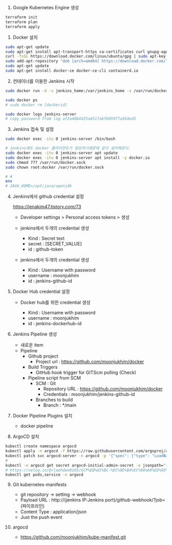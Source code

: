 1. Google Kubernetes Engine 생성

```bash
terraform init
terraform plan
terraform apply
```

1. Docker 설치

```bash
sudo apt-get update
sudo apt-get install apt-transport-https ca-certificates curl gnupg-agent software-properties-common
curl -fsSL https://download.docker.com/linux/ubuntu/gpg | sudo apt-key add -
sudo add-apt-repository "deb [arch=amd64] https://download.docker.com/linux/ubuntu $(lsb_release -cs) stable"
sudo apt-get update
sudo apt-get install docker-ce docker-ce-cli containerd.io
```

2. 컨테이너를 이용한 Jenkins 시작

```bash
sudo docker run -d -v jenkins_home:/var/jenkins_home -v /var/run/docker.sock:/var/run/docker.sock  -p 8080:8080 -p 50000:50000 --restart=on-failure --name jenkins-server jenkins/jenkins:lts-jdk11

sudo docker ps
# sudo docker rm [dockerid]

sudo docker logs jenkins-server
# copy password from log af2a40b4425a4517abfb059f7a564ed5
```

3. Jenkins 접속 및 설정

```bash
sudo docker exec -itu 0 jenkins-server /bin/bash

# jenkins에도 docker 클라이언트가 필요하기때문에 같이 설치해준다.
sudo docker exec -itu 0 jenkins-server apt update
sudo docker exec -itu 0 jenkins-server apt install -y docker.io
sudo chmod 777 /var/run/docker.sock
sudo chown root:docker /var/run/docker.sock

# #
env
# JAVA_HOME=/opt/java/openjdk
```

4. Jenkins에서 github credential 설정

   https://jenakim47.tistory.com/73

   - Developer settings > Personal access tokens > 생성
   - jenkins에서 두개의 credential 생성

     - Kind : Secret text
     - secret : [SECRET_VALUE]
     - id : github-token

   - jenkins에서 두개의 credential 생성
     - Kind : Username with password
     - username : moonjukhim
     - id : jenkins-github-id

5. Docker Hub credential 설정

   - Docker hub를 위한 credential 생성

     - Kind : Username with password
     - username : moonjukhim
     - id : jenkins-dockerhub-id

6. Jenkins Pipeline 생성

   - 새로운 item
   - Pipeline
     - Github project
       - Project url : https://github.com/moonjukhim/docker
     - Build Triggers
       - GitHub hook trigger for GITScm polling (Check)
     - Pipeline script from SCM
       - SCM : Git
         - Repository URL : https://github.com/moonjukhim/docker
         - Credentials : moonjukhim/jenkins-github-id
       - Branches to build
         - Branch : \*/main

7. Docker Pipeline Plugins 설치

   - docker pipeline

8. ArgoCD 설치

```bash
kubectl create namespace argocd
kubectl apply -n argocd -f https://raw.githubusercontent.com/argoproj/argo-cd/stable/manifests/install.yaml
kubectl patch svc argocd-server -n argocd -p '{"spec": {"type": "LoadBalancer"}}'
#
kubectl -n argocd get secret argocd-initial-admin-secret -o jsonpath="{.data.password}" | base64 –d ; echo
# https://velog.io/@rlaehdwn0105/GCP%EB%A5%BC-%EC%9D%B4%EC%9A%A9%ED%95%9C-Jenkins-ArgoCD-CICD-%EA%B5%AC%ED%98%84
kubectl get pods,service -n argocd
```

9. Git kubernetes-manifests

   - git repository -> setting -> webhook
   - Payload URL : http://(jenkins IP:Jenkins port)/github-webhook/?job=(파이프라인)
   - Content Type : application/json
   - Just the push event

10. argocd

    - https://github.com/moonjukhim/kube-manifest.git
